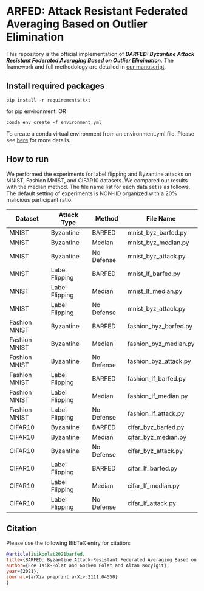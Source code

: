 # ARFED: Attack Resistant Federated Averaging Based on Outlier Elimination

This repository is the official implementation of __*BARFED: Byzantine Attack Resistant Federated Averaging Based on Outlier Elimination*__. 
The framework and full methodology are detailed in [our manuscript](https://arxiv.org/abs/2111.04550).

## Install required packages

```
pip install -r requirements.txt
```
for pip environment. OR

```
conda env create -f environment.yml
```

To create a conda virtual environment from an environment.yml file. Please see [here](https://conda.io/projects/conda/en/latest/user-guide/tasks/manage-environments.html#creating-an-environment-from-an-environment-yml-file) for more details.


## How to run

We performed the experiments for label flipping and Byzantine attacks on MNIST, Fashion MNIST, and CIFAR10 datasets.  We compared our results with the median method. The file name list for each data set is as follows. The default setting of experiments is NON-IID organized with a 20% malicious participant ratio.

| Dataset        | Attack Type        |    Method       | File Name             | 
| ---------------| ------------------ |---------------- | --------------------- |      
| MNIST          | Byzantine          | BARFED           | mnist_byz_barfed.py   | 
| MNIST          | Byzantine          | Median          | mnist_byz_median.py   | 
| MNIST          | Byzantine          | No Defense      | mnist_byz_attack.py   | 
| MNIST          | Label Flipping     | BARFED           | mnist_lf_barfed.py    | 
| MNIST          | Label Flipping     | Median          | mnist_lf_median.py    | 
| MNIST          | Label Flipping     | No Defense      | mnist_byz_attack.py   | 
| Fashion MNIST  | Byzantine          | BARFED           | fashion_byz_barfed.py | 
| Fashion MNIST  | Byzantine          | Median          | fashion_byz_median.py | 
| Fashion MNIST  | Byzantine          | No Defense      | fashion_byz_attack.py | 
| Fashion MNIST  | Label Flipping     | BARFED           | fashion_lf_barfed.py  | 
| Fashion MNIST  | Label Flipping     | Median          | fashion_lf_median.py  | 
| Fashion MNIST  | Label Flipping     | No Defense      | fashion_lf_attack.py  |
| CIFAR10        | Byzantine          | BARFED           | cifar_byz_barfed.py   | 
| CIFAR10        | Byzantine          | Median          | cifar_byz_median.py   | 
| CIFAR10        | Byzantine          | No Defense      | cifar_byz_attack.py   | 
| CIFAR10        | Label Flipping     | BARFED           | cifar_lf_barfed.py    | 
| CIFAR10        | Label Flipping     | Median          | cifar_lf_median.py    | 
| CIFAR10        | Label Flipping     | No Defense      | cifar_lf_attack.py    | 

## Citation
Please use the following BibTeX entry for citation:
```BibTeX
@article{isikpolat2021barfed,
title={BARFED: Byzantine Attack-Resistant Federated Averaging Based on Outlier Elimination},
author={Ece Isik-Polat and Gorkem Polat and Altan Kocyigit},
year={2021},
journal={arXiv preprint arXiv:2111.04550}
}
```
